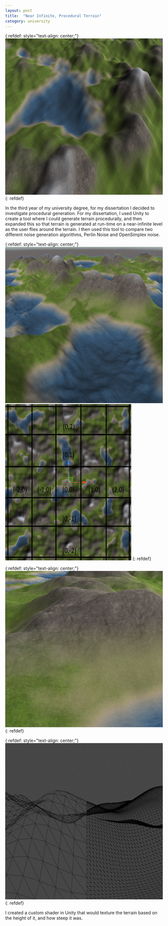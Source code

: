 ```yaml
---
layout: post
title:  "Near Infinite, Procedural Terrain"
category: university
---
```

{:refdef: style="text-align: center;"}
<img src="/assets/images/procedural-terrain/terrain.png" alt="" width="100%" height="500px"/>
{: refdef}

In the third year of my university degree, for my dissertation I decided to investigate procedural generation. For my dissertation, I used Unity to create a tool where I could generate terrain procedurally, and then expanded this so that terrain is generated at run-time on a near-infinite level as the user flies around the terrain. I then used this tool to compare two different noise generation algorithms, Perlin Noise and OpenSimplex noise.

{:refdef: style="text-align: center;"}
<img src="/assets/images/procedural-terrain/terrain-top-down.png" alt="" width="100%" height="500px"/>
<img src="/assets/images/procedural-terrain/coordinate-system.png" alt="" class="cover" width="80%" height="500px"/>
{: refdef}

{:refdef: style="text-align: center;"}
<img src="/assets/images/procedural-terrain/shader-shading.png" alt="" width="100%" height="500px"/>
{: refdef}

{:refdef: style="text-align: center;"}
<img src="/assets/images/procedural-terrain/level-of-detail.png" alt="" width="100%" height="500px"/>
{: refdef}

I created a custom shader in Unity that would texture the terrain based on the height of it, and how steep it was.

